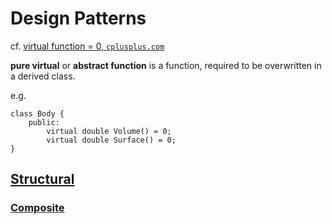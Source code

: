 # Design Patterns  

cf. [virtual function = 0, `cplusplus.com`](http://www.cplusplus.com/forum/beginner/40226/)

**pure virtual** or **abstract function** is a function, required to be overwritten in a derived class.  

e.g. 

``` 
class Body {
	public:
		virtual double Volume() = 0;
		virtual double Surface() = 0;
}
```  

## [Structural](https://github.com/ernestyalumni/CompPhys/tree/master/Cpp/DesignPatterns/Structural)

### [Composite](https://github.com/ernestyalumni/CompPhys/blob/master/Cpp/DesignPatterns/Structural/Composite.cpp)

